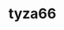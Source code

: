 ---
title: tyza66
link: https://www.tyza66.top/
description: 技术分享、日常思考
# rss:
avatar: https://github.com/tyza66.png
---